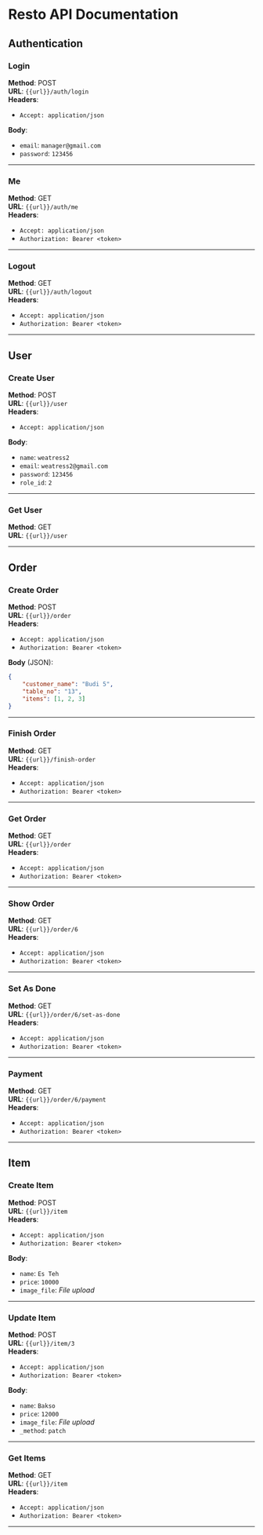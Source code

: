 <!-- <p align="center"><a href="https://laravel.com" target="_blank"><img src="https://raw.githubusercontent.com/laravel/art/master/logo-lockup/5%20SVG/2%20CMYK/1%20Full%20Color/laravel-logolockup-cmyk-red.svg" width="400" alt="Laravel Logo"></a></p>

<p align="center">
<a href="https://github.com/laravel/framework/actions"><img src="https://github.com/laravel/framework/workflows/tests/badge.svg" alt="Build Status"></a>
<a href="https://packagist.org/packages/laravel/framework"><img src="https://img.shields.io/packagist/dt/laravel/framework" alt="Total Downloads"></a>
<a href="https://packagist.org/packages/laravel/framework"><img src="https://img.shields.io/packagist/v/laravel/framework" alt="Latest Stable Version"></a>
<a href="https://packagist.org/packages/laravel/framework"><img src="https://img.shields.io/packagist/l/laravel/framework" alt="License"></a>
</p>

## About Laravel

Laravel is a web application framework with expressive, elegant syntax. We believe development must be an enjoyable and creative experience to be truly fulfilling. Laravel takes the pain out of development by easing common tasks used in many web projects, such as:

- [Simple, fast routing engine](https://laravel.com/docs/routing).
- [Powerful dependency injection container](https://laravel.com/docs/container).
- Multiple back-ends for [session](https://laravel.com/docs/session) and [cache](https://laravel.com/docs/cache) storage.
- Expressive, intuitive [database ORM](https://laravel.com/docs/eloquent).
- Database agnostic [schema migrations](https://laravel.com/docs/migrations).
- [Robust background job processing](https://laravel.com/docs/queues).
- [Real-time event broadcasting](https://laravel.com/docs/broadcasting).

Laravel is accessible, powerful, and provides tools required for large, robust applications.

## Learning Laravel

Laravel has the most extensive and thorough [documentation](https://laravel.com/docs) and video tutorial library of all modern web application frameworks, making it a breeze to get started with the framework.

You may also try the [Laravel Bootcamp](https://bootcamp.laravel.com), where you will be guided through building a modern Laravel application from scratch.

If you don't feel like reading, [Laracasts](https://laracasts.com) can help. Laracasts contains over 2000 video tutorials on a range of topics including Laravel, modern PHP, unit testing, and JavaScript. Boost your skills by digging into our comprehensive video library.

## Laravel Sponsors

We would like to extend our thanks to the following sponsors for funding Laravel development. If you are interested in becoming a sponsor, please visit the Laravel [Patreon page](https://patreon.com/taylorotwell).

### Premium Partners

- **[Vehikl](https://vehikl.com/)**
- **[Tighten Co.](https://tighten.co)**
- **[Kirschbaum Development Group](https://kirschbaumdevelopment.com)**
- **[64 Robots](https://64robots.com)**
- **[Cubet Techno Labs](https://cubettech.com)**
- **[Cyber-Duck](https://cyber-duck.co.uk)**
- **[Many](https://www.many.co.uk)**
- **[Webdock, Fast VPS Hosting](https://www.webdock.io/en)**
- **[DevSquad](https://devsquad.com)**
- **[Curotec](https://www.curotec.com/services/technologies/laravel/)**
- **[OP.GG](https://op.gg)**
- **[WebReinvent](https://webreinvent.com/?utm_source=laravel&utm_medium=github&utm_campaign=patreon-sponsors)**
- **[Lendio](https://lendio.com)**

## Contributing

Thank you for considering contributing to the Laravel framework! The contribution guide can be found in the [Laravel documentation](https://laravel.com/docs/contributions).

## Code of Conduct

In order to ensure that the Laravel community is welcoming to all, please review and abide by the [Code of Conduct](https://laravel.com/docs/contributions#code-of-conduct).

## Security Vulnerabilities

If you discover a security vulnerability within Laravel, please send an e-mail to Taylor Otwell via [taylor@laravel.com](mailto:taylor@laravel.com). All security vulnerabilities will be promptly addressed.

## License

The Laravel framework is open-sourced software licensed under the [MIT license](https://opensource.org/licenses/MIT). -->

# Resto API Documentation

## Authentication

### Login

**Method**: POST  
**URL**: `{{url}}/auth/login`  
**Headers**:

-   `Accept: application/json`

**Body**:

-   `email`: `manager@gmail.com`
-   `password`: `123456`

---

### Me

**Method**: GET  
**URL**: `{{url}}/auth/me`  
**Headers**:

-   `Accept: application/json`
-   `Authorization: Bearer <token>`

---

### Logout

**Method**: GET  
**URL**: `{{url}}/auth/logout`  
**Headers**:

-   `Accept: application/json`
-   `Authorization: Bearer <token>`

---

## User

### Create User

**Method**: POST  
**URL**: `{{url}}/user`  
**Headers**:

-   `Accept: application/json`

**Body**:

-   `name`: `weatress2`
-   `email`: `weatress2@gmail.com`
-   `password`: `123456`
-   `role_id`: `2`

---

### Get User

**Method**: GET  
**URL**: `{{url}}/user`

---

## Order

### Create Order

**Method**: POST  
**URL**: `{{url}}/order`  
**Headers**:

-   `Accept: application/json`
-   `Authorization: Bearer <token>`

**Body** (JSON):

```json
{
    "customer_name": "Budi 5",
    "table_no": "13",
    "items": [1, 2, 3]
}
```

---

### Finish Order

**Method**: GET  
**URL**: `{{url}}/finish-order`  
**Headers**:

-   `Accept: application/json`
-   `Authorization: Bearer <token>`

---

### Get Order

**Method**: GET  
**URL**: `{{url}}/order`  
**Headers**:

-   `Accept: application/json`
-   `Authorization: Bearer <token>`

---

### Show Order

**Method**: GET  
**URL**: `{{url}}/order/6`  
**Headers**:

-   `Accept: application/json`
-   `Authorization: Bearer <token>`

---

### Set As Done

**Method**: GET  
**URL**: `{{url}}/order/6/set-as-done`  
**Headers**:

-   `Accept: application/json`
-   `Authorization: Bearer <token>`

---

### Payment

**Method**: GET  
**URL**: `{{url}}/order/6/payment`  
**Headers**:

-   `Accept: application/json`
-   `Authorization: Bearer <token>`

---

## Item

### Create Item

**Method**: POST  
**URL**: `{{url}}/item`  
**Headers**:

-   `Accept: application/json`
-   `Authorization: Bearer <token>`

**Body**:

-   `name`: `Es Teh`
-   `price`: `10000`
-   `image_file`: _File upload_

---

### Update Item

**Method**: POST  
**URL**: `{{url}}/item/3`  
**Headers**:

-   `Accept: application/json`
-   `Authorization: Bearer <token>`

**Body**:

-   `name`: `Bakso`
-   `price`: `12000`
-   `image_file`: _File upload_
-   `_method`: `patch`

---

### Get Items

**Method**: GET  
**URL**: `{{url}}/item`  
**Headers**:

-   `Accept: application/json`
-   `Authorization: Bearer <token>`

---
